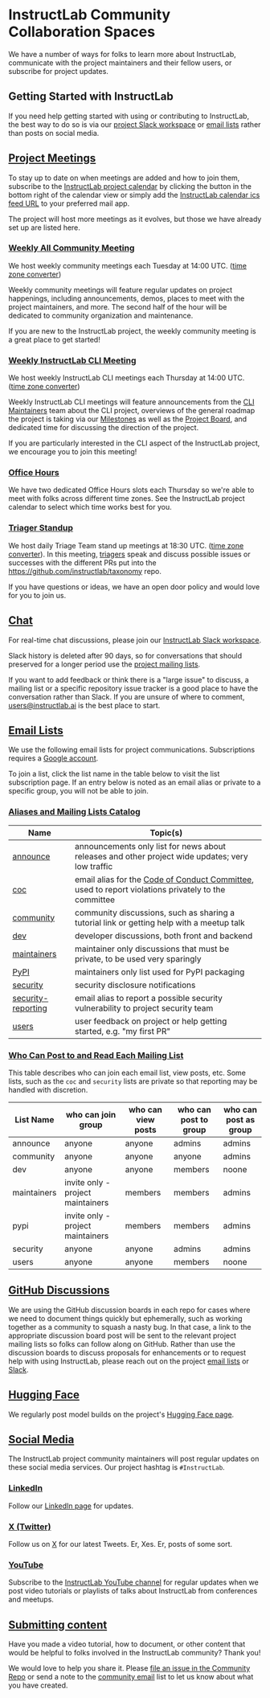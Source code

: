 # InstructLab Community Collaboration Spaces

We have a number of ways for folks to learn more about InstructLab, communicate with the project maintainers and their fellow users, or subscribe for project updates.

## Getting Started with InstructLab

If you need help getting started with using or contributing to InstructLab, the best way to do so is via our [project Slack workspace](#chat) or [email lists](#email-lists) rather than posts on social media.

## [Project Meetings](#project-meetings)

To stay up to date on when meetings are added and how to join them, subscribe to the [InstructLab project calendar](https://calendar.google.com/calendar/embed?src=c_23c2f092cd6d147c45a9d2b79f815232d6c3e550b56c3b49da24c4b5d2090e8f%40group.calendar.google.com) by clicking the button in the bottom right of the calendar view or simply add the [InstructLab calendar ics feed URL](https://calendar.google.com/calendar/ical/c_23c2f092cd6d147c45a9d2b79f815232d6c3e550b56c3b49da24c4b5d2090e8f%40group.calendar.google.com/public/basic.ics) to your preferred mail app.

The project will host more meetings as it evolves, but those we have already set up are listed here.

### [Weekly All Community Meeting](#weekly-all-community-meeting)

We host weekly community meetings each Tuesday at 14:00 UTC. ([time zone converter](https://www.timeanddate.com/worldclock/meetingdetails.html?year=2024&month=5&day=14&hour=14&min=0&sec=0&p1=37&p2=43&p3=101&p4=224&p5=213&p6=771&p7=248&p8=2))

Weekly community meetings will feature regular updates on project happenings, including announcements, demos, places to meet with the project maintainers, and more. The second half of the hour will be dedicated to community organization and maintenance.

If you are new to the InstructLab project, the weekly community meeting is a great place to get started!

### [Weekly InstructLab CLI Meeting](#weekly-instructlab-cli-meeting)

We host weekly InstructLab CLI meetings each Thursday at 14:00 UTC. ([time zone converter](https://www.timeanddate.com/worldclock/meetingdetails.html?year=2024&month=5&day=14&hour=14&min=0&sec=0&p1=37&p2=43&p3=101&p4=224&p5=213&p6=771&p7=248&p8=2))

Weekly InstructLab CLI meetings will feature announcements from the [CLI Maintainers](MAINTAINERS.md) team about the CLI project, overviews of the general roadmap the project is taking via our [Milestones](https://github.com/instructlab/instructlab/milestones) as well as the [Project Board](https://github.com/orgs/instructlab/projects/2), and dedicated time for discussing the direction of the project.

If you are particularly interested in the CLI aspect of the InstructLab project, we encourage you to join this meeting!

### [Office Hours](#office-hours)

We have two dedicated Office Hours slots each Thursday so we're able to meet with folks across different time zones. See the InstructLab project calendar to select which time works best for you.

### [Triager Standup](#triager-standup)

We host daily Triage Team stand up meetings at 18:30 UTC. ([time zone converter](https://www.timeanddate.com/worldclock/meetingdetails.html?year=2024&month=5&day=29&hour=18&min=30&sec=0&p1=37&p2=43&p3=224&p4=213&p5=771&p6=248&p7=2&p8=101&iv=1800)). In this meeting, [triagers](https://github.com/instructlab/community/blob/main/CONTRIBUTOR_ROLES.md#triager) speak and discuss possible issues or successes with the different PRs put into the <https://github.com/instructlab/taxonomy> repo.

If you have questions or ideas, we have an open door policy and would love for you to join us.

## [Chat](#chat)

For real-time chat discussions, please join our [InstructLab Slack workspace](https://github.com/instructlab/community/blob/main/InstructLab_SLACK_GUIDE.md).

Slack history is deleted after 90 days, so for conversations that should preserved for a longer period use the [project mailing lists](#email-lists).

If you want to add feedback or think there is a "large issue" to discuss, a mailing list or a specific repository issue tracker is a good place to have the conversation rather than Slack. If you are unsure of where to comment, [users@instructlab.ai](https://groups.google.com/a/instructlab.ai/g/users)  is the best place to start.

## [Email Lists](#email-lists)

We use the following email lists for project communications. Subscriptions requires a [Google account](https://www.google.com/account/about/).

To join a list, click the list name in the table below to visit the list subscription page. If an entry below is noted as an email alias or private to a specific group, you will not be able to join.

### [Aliases and Mailing Lists Catalog](#aliases-and-mailing-lists-catalog)

Name | Topic(s)
-- | --
[announce](https://groups.google.com/a/instructlab.ai/g/announce) | announcements only list for news about releases and other project wide updates; very low traffic
[coc](mailto:coc@instructlab.ai) | email alias for the [Code of Conduct Committee][committee], used to report violations privately to the committee
[community](https://groups.google.com/a/instructlab.ai/g/community) | community discussions, such as sharing a tutorial link or getting help with a meetup talk
[dev](https://groups.google.com/a/instructlab.ai/g/dev) | developer discussions, both front and backend
[maintainers](https://groups.google.com/a/instructlab.ai/g/maintainers) | maintainer only discussions that must be private, to be used very sparingly
[PyPI](https://groups.google.com/a/instructlab.ai/g/pypi) | maintainers only list used for PyPI packaging
[security](https://groups.google.com/a/instructlab.ai/g/security)  | security disclosure notifications
[security-reporting](mailto:security-reporting@instructlab.ai) | email alias to report a possible security vulnerability to project security team
[users](https://groups.google.com/a/instructlab.ai/g/users) | user feedback on project or help getting started, e.g. "my first PR"

### [Who Can Post to and Read Each Mailing List](#who-can-post-to-and-read-each-mailing-list)

This table describes who can join each email list, view posts, etc. Some lists, such as the `coc` and `security` lists are private so that reporting may be handled with discretion.

List Name | who can join group | who can view posts | who can post to group | who can post as group
-- | -- | -- | -- | --
announce | anyone | anyone | admins | admins
community | anyone | anyone | anyone | admins
dev | anyone | anyone | members | noone
maintainers | invite only - project maintainers | members | members | admins
pypi | invite only - project maintainers | members | members | admins
security | anyone | anyone | admins | admins
users | anyone | anyone | members | noone

## [GitHub Discussions](#github-discussions)

We are using the GitHub discussion boards in each repo for cases where we need to document things quickly but ephemerally, such as working together as a community to squash a nasty bug. In that case, a link to the appropriate discussion board post will be sent to the relevant project mailing lists so folks can follow along on GitHub. Rather than use the discussion boards to discuss proposals for enhancements or to request help with using InstructLab, please reach out on the project [email lists](#email-lists) or [Slack](#chat).

## [Hugging Face](#hugging-face)

We regularly post model builds on the project's [Hugging Face page](https://huggingface.co/instructlab).

## [Social Media](#social-media)

The InstructLab project community maintainers will post regular updates on these social media services. Our project hashtag is `#InstructLab`.

### [LinkedIn](#linkedin)

Follow our [LinkedIn page](https://www.linkedin.com/company/instructlab) for updates.

### [X (Twitter)](#x-twitter)

Follow us on [X](https://twitter.com/instructlab) for our latest Tweets. Er, Xes. Er, posts of some sort.

### [YouTube](#youtube)

Subscribe to the [InstructLab YouTube channel](https://www.youtube.com/@InstructLab) for regular updates when we post video tutorials or playlists of talks about InstructLab from conferences and meetups.

## [Submitting content](#submitting-content)

Have you made a video tutorial, how to document, or other content that would be helpful to folks involved in the InstructLab community? Thank you!

We would love to help you share it. Please [file an issue in the Community Repo](https://github.com/instructlab/community/issues) or send a note to the [community email](https://groups.google.com/a/instructlab.ai/g/community) list to let us know about what you have created.

[committee]: https://github.com/instructlab/community/blob/main/CODE_OF_CONDUCT_COMMITTEE.md
